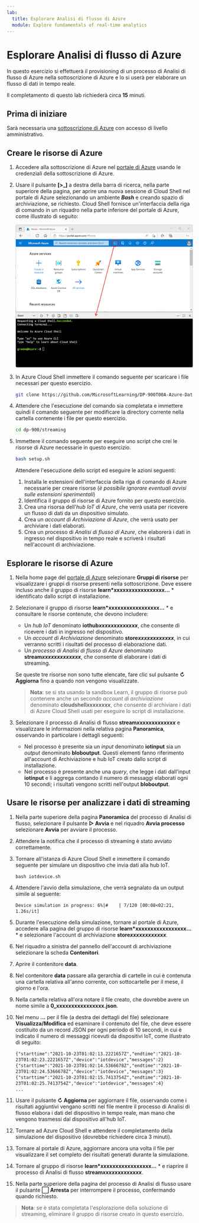```yaml
---
lab:
  title: Esplorare Analisi di flusso di Azure
  module: Explore fundamentals of real-time analytics
---
```


# <a name="explore-azure-stream-analytics"></a>Esplorare Analisi di flusso di Azure

In questo esercizio si effettuerà il provisioning di un processo di Analisi di flusso di Azure nella sottoscrizione di Azure e lo si userà per elaborare un flusso di dati in tempo reale.

Il completamento di questo lab richiederà circa **15** minuti.

## <a name="before-you-start"></a>Prima di iniziare

Sarà necessaria una [sottoscrizione di Azure](https://azure.microsoft.com/free) con accesso di livello amministrativo.

## <a name="create-azure-resources"></a>Creare le risorse di Azure

1. Accedere alla sottoscrizione di Azure nel [portale di Azure](https://portal.azure.com) usando le credenziali della sottoscrizione di Azure.

1. Usare il pulsante **[\>_]** a destra della barra di ricerca, nella parte superiore della pagina, per aprire una nuova sessione di Cloud Shell nel portale di Azure selezionando un ambiente ***Bash*** e creando spazio di archiviazione, se richiesto. Cloud Shell fornisce un'interfaccia della riga di comando in un riquadro nella parte inferiore del portale di Azure, come illustrato di seguito:

    ![Portale di Azure con un riquadro di Cloud Shell](./images/cloud-shell.png)

1. In Azure Cloud Shell immettere il comando seguente per scaricare i file necessari per questo esercizio.

    ```bash
    git clone https://github.com/MicrosoftLearning/DP-900T00A-Azure-Data-Fundamentals dp-900
    ```

1. Attendere che l'esecuzione del comando sia completata e immettere quindi il comando seguente per modificare la directory corrente nella cartella contenente i file per questo esercizio.

    ```bash
    cd dp-900/streaming
    ```

1. Immettere il comando seguente per eseguire uno script che crei le risorse di Azure necessarie in questo esercizio.

    ```bash
    bash setup.sh
    ```

    Attendere l'esecuzione dello script ed eseguire le azioni seguenti:

    1. Installa le estensioni dell'interfaccia della riga di comando di Azure necessarie per creare risorse (*è possibile ignorare eventuali avvisi sulle estensioni sperimentali*)
    1. Identifica il gruppo di risorse di Azure fornito per questo esercizio.
    1. Crea una risorsa dell'*hub IoT di Azure*, che verrà usata per ricevere un flusso di dati da un dispositivo simulato.
    1. Crea un *account di Archiviazione di Azure*, che verrà usato per archiviare i dati elaborati.
    1. Crea un processo di *Analisi di flusso di Azure*, che elaborerà i dati in ingresso nel dispositivo in tempo reale e scriverà i risultati nell'account di archiviazione.

## <a name="explore-the-azure-resources"></a>Esplorare le risorse di Azure

1. Nella home page del [portale di Azure](https://portal.azure.com?azure-portal=true) selezionare **Gruppi di risorse** per visualizzare i gruppi di risorse presenti nella sottoscrizione. Deve essere incluso anche il gruppo di risorse **learn*xxxxxxxxxxxxxxxxx...** * identificato dallo script di installazione.
2. Selezionare il gruppo di risorse **learn*xxxxxxxxxxxxxxxxx...** * e consultare le risorse contenute, che devono includere:
    - Un *hub IoT* denominato **iothub*xxxxxxxxxxxxx***, che consente di ricevere i dati in ingresso nel dispositivo.
    - Un *account di Archiviazione* denominato **store*xxxxxxxxxxxx***, in cui verranno scritti i risultati del processo di elaborazione dati.
    - Un *processo di Analisi di flusso di Azure* denominato **stream*xxxxxxxxxxxxx***, che consente di elaborare i dati di streaming.

    Se queste tre risorse non sono tutte elencate, fare clic sul pulsante **&#8635; Aggiorna** fino a quando non vengono visualizzate.

    > **Nota**: se si sta usando la sandbox Learn, il gruppo di risorse può contenere anche un secondo *account di archiviazione* denominato **cloudshell*xxxxxxxx***, che consente di archiviare i dati di Azure Cloud Shell usati per eseguire lo script di installazione.

3. Selezionare il processo di Analisi di flusso **stream*xxxxxxxxxxxxx*** e visualizzare le informazioni nella relativa pagina **Panoramica**, osservando in particolare i dettagli seguenti:
    - Nel processo è presente sia un *input* denominato **iotinput** sia un *output* denominato **bloboutput**. Questi elementi fanno riferimento all'account di Archiviazione e hub IoT creato dallo script di installazione.
    - Nel processo è presente anche una *query*, che legge i dati dall'input **iotinput** e li aggrega contando il numero di messaggi elaborati ogni 10 secondi; i risultati vengono scritti nell'output **bloboutput**.

## <a name="use-the-resources-to-analyze-streaming-data"></a>Usare le risorse per analizzare i dati di streaming

1. Nella parte superiore della pagina **Panoramica** del processo di Analisi di flusso, selezionare il pulsante **&#9655; Avvia** e nel riquadro **Avvia processo** selezionare **Avvia** per avviare il processo.
2. Attendere la notifica che il processo di streaming è stato avviato correttamente.
3. Tornare all'istanza di Azure Cloud Shell e immettere il comando seguente per simulare un dispositivo che invia dati alla hub IoT.

    ```
    bash iotdevice.sh
    ```

4. Attendere l'avvio della simulazione, che verrà segnalato da un output simile al seguente:

    ```
    Device simulation in progress: 6%|#    | 7/120 [00:08<02:21, 1.26s/it]
    ```

5. Durante l'esecuzione della simulazione, tornare al portale di Azure, accedere alla pagina del gruppo di risorse **learn*xxxxxxxxxxxxxxxxx...** * e selezionare l'account di archiviazione **store*xxxxxxxxxxxx***.
6. Nel riquadro a sinistra del pannello dell'account di archiviazione selezionare la scheda **Contenitori**.
7. Aprire il contenitore **data**.
8. Nel contenitore **data** passare alla gerarchia di cartelle in cui è contenuta una cartella relativa all'anno corrente, con sottocartelle per il mese, il giorno e l'ora.
9. Nella cartella relativa all'ora notare il file creato, che dovrebbe avere un nome simile a **0_xxxxxxxxxxxxxxxx.json**.
10. Nel menu **...** per il file (a destra dei dettagli del file) selezionare **Visualizza/Modifica** ed esaminare il contenuto del file, che deve essere costituito da un record JSON per ogni periodo di 10 secondi, in cui è indicato il numero di messaggi ricevuti da dispositivi IoT, come illustrato di seguito:

    ```
    {"starttime":"2021-10-23T01:02:13.2221657Z","endtime":"2021-10-23T01:02:23.2221657Z","device":"iotdevice","messages":2}
    {"starttime":"2021-10-23T01:02:14.5366678Z","endtime":"2021-10-23T01:02:24.5366678Z","device":"iotdevice","messages":3}
    {"starttime":"2021-10-23T01:02:15.7413754Z","endtime":"2021-10-23T01:02:25.7413754Z","device":"iotdevice","messages":4}
    ...
    ```

11. Usare il pulsante **&#8635; Aggiorna** per aggiornare il file, osservando come i risultati aggiuntivi vengano scritti nel file mentre il processo di Analisi di flusso elabora i dati del dispositivo in tempo reale, man mano che vengono trasmessi dal dispositivo all'hub IoT.
12. Tornare ad Azure Cloud Shell e attendere il completamento della simulazione del dispositivo (dovrebbe richiedere circa 3 minuti).
13. Tornare al portale di Azure, aggiornare ancora una volta il file per visualizzare il set completo dei risultati generati durante la simulazione.
14. Tornare al gruppo di risorse **learn*xxxxxxxxxxxxxxxxx...** * e riaprire il processo di Analisi di flusso **stream*xxxxxxxxxxxxx***.
15. Nella parte superiore della pagina del processo di Analisi di flusso usare il pulsante **&#11036; Arresta** per interrompere il processo, confermando quando richiesto.

> **Nota**: se è stata completata l'esplorazione della soluzione di streaming, eliminare il gruppo di risorse creato in questo esercizio.
